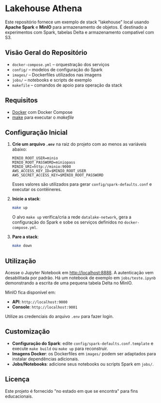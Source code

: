 # Lakehouse Athena

Este repositório fornece um exemplo de stack "lakehouse" local usando **Apache Spark** e **MinIO** para armazenamento de objetos. É destinado a experimentos com Spark, tabelas Delta e armazenamento compatível com S3.

## Visão Geral do Repositório

- `docker-compose.yml` – orquestração dos serviços
- `config/` – modelos de configuração do Spark
- `images/` – Dockerfiles utilizados nas imagens
- `jobs/` – notebooks e scripts de exemplo
- `makefile` – comandos de apoio para operação da stack

## Requisitos

- [Docker](https://docs.docker.com/get-docker/) com Docker Compose
- [make](https://www.gnu.org/software/make/) para executar o *makefile*

## Configuração Inicial

1. **Crie um arquivo `.env`** na raiz do projeto com ao menos as variáveis abaixo:

   ```env
   MINIO_ROOT_USER=minio
   MINIO_ROOT_PASSWORD=miniopass
   MINIO_URI=http://minio:9000
   AWS_ACCESS_KEY_ID=$MINIO_ROOT_USER
   AWS_SECRET_ACCESS_KEY=$MINIO_ROOT_PASSWORD
   ```
   Esses valores são utilizados para gerar `config/spark-defaults.conf` e executar os contêineres.

2. **Inicie a stack**:

   ```bash
   make up
   ```
   O alvo `make up` verifica/cria a rede `datalake-network`, gera a configuração do Spark e sobe os serviços definidos no `docker-compose.yml`.

3. **Pare a stack**:

   ```bash
   make down
   ```

## Utilização

Acesse o Jupyter Notebook em [http://localhost:8888](http://localhost:8888). A autenticação vem desabilitada por padrão. Há um notebook de exemplo em `jobs/teste.ipynb` demonstrando a escrita de uma pequena tabela Delta no MinIO.

MinIO fica disponível em:

- **API**: `http://localhost:9000`
- **Console**: `http://localhost:9001`

Utilize as credenciais do arquivo `.env` para fazer login.

## Customização

- **Configuração do Spark**: edite `config/spark-defaults.conf.template` e execute `make build` ou `make up` para reconstruir.
- **Imagens Docker**: os Dockerfiles em `images/` podem ser adaptados para instalar dependências adicionais.
- **Jobs/Notebooks**: adicione seus notebooks ou scripts Spark em `jobs/`.

## Licença

Este projeto é fornecido "no estado em que se encontra" para fins educacionais.
